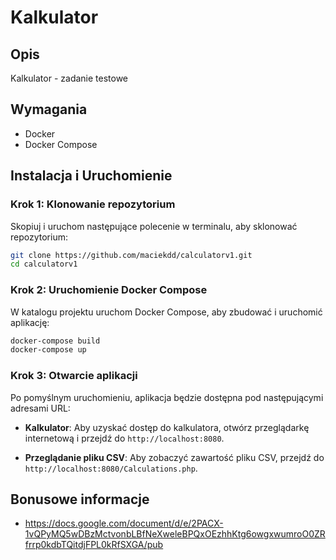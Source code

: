 # Kalkulator
## Opis
Kalkulator - zadanie testowe

## Wymagania
- Docker
- Docker Compose

## Instalacja i Uruchomienie

### Krok 1: Klonowanie repozytorium
Skopiuj i uruchom następujące polecenie w terminalu, aby sklonować repozytorium:
```bash
git clone https://github.com/maciekdd/calculatorv1.git
cd calculatorv1
```

### Krok 2: Uruchomienie Docker Compose
W katalogu projektu uruchom Docker Compose, aby zbudować i uruchomić aplikację:
```bash
docker-compose build
docker-compose up
```

### Krok 3: Otwarcie aplikacji
Po pomyślnym uruchomieniu, aplikacja będzie dostępna pod następującymi adresami URL:

- **Kalkulator**: Aby uzyskać dostęp do kalkulatora, otwórz przeglądarkę internetową i przejdź do `http://localhost:8080`.

- **Przeglądanie pliku CSV**: Aby zobaczyć zawartość pliku CSV, przejdź do `http://localhost:8080/Calculations.php`.

## Bonusowe informacje
- https://docs.google.com/document/d/e/2PACX-1vQPyMQ5wDBzMctvonbLBfNeXweleBPQxOEzhhKtg6owgxwumroO0ZRfrrp0kdbTQitdjFPL0kRfSXGA/pub
